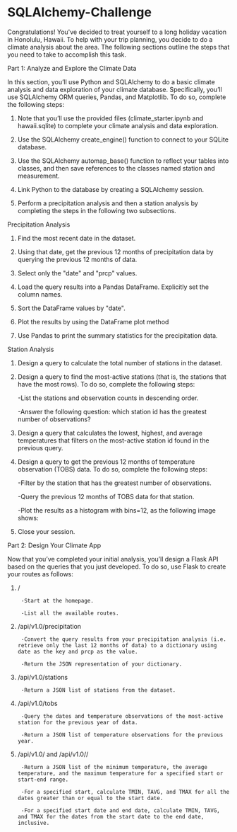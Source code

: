 # SQLAlchemy-Challenge

Congratulations! You've decided to treat yourself to a long holiday vacation in Honolulu, Hawaii. To help with your trip planning, you decide to do a climate analysis about the area. The following sections outline the steps that you need to take to accomplish this task.

Part 1: Analyze and Explore the Climate Data

In this section, you’ll use Python and SQLAlchemy to do a basic climate analysis and data exploration of your climate database. Specifically, you’ll use SQLAlchemy ORM queries, Pandas, and Matplotlib. To do so, complete the following steps:

1. Note that you’ll use the provided files (climate_starter.ipynb and hawaii.sqlite) to complete your climate analysis and data exploration.

2. Use the SQLAlchemy create_engine() function to connect to your SQLite database.

3. Use the SQLAlchemy automap_base() function to reflect your tables into classes, and then save references to the classes named station and measurement.

4. Link Python to the database by creating a SQLAlchemy session.

5. Perform a precipitation analysis and then a station analysis by completing the steps in the following two subsections.

Precipitation Analysis

1. Find the most recent date in the dataset.

2. Using that date, get the previous 12 months of precipitation data by querying the previous 12 months of data.

3. Select only the "date" and "prcp" values.

4. Load the query results into a Pandas DataFrame. Explicitly set the column names.

5. Sort the DataFrame values by "date".

6. Plot the results by using the DataFrame plot method

7. Use Pandas to print the summary statistics for the precipitation data.

Station Analysis

1. Design a query to calculate the total number of stations in the dataset.

2. Design a query to find the most-active stations (that is, the stations that have the most rows). To do so, complete the following steps:
     
      -List the stations and observation counts in descending order.
      
      -Answer the following question: which station id has the greatest number of observations?
      
3. Design a query that calculates the lowest, highest, and average temperatures that filters on the most-active station id found in the previous query.

4. Design a query to get the previous 12 months of temperature observation (TOBS) data. To do so, complete the following steps:

    -Filter by the station that has the greatest number of observations.

    -Query the previous 12 months of TOBS data for that station.

    -Plot the results as a histogram with bins=12, as the following image shows:

5. Close your session.

Part 2: Design Your Climate App

Now that you’ve completed your initial analysis, you’ll design a Flask API based on the queries that you just developed. To do so, use Flask to create your routes as follows:

1. /

        -Start at the homepage.

        -List all the available routes.

2. /api/v1.0/precipitation

        -Convert the query results from your precipitation analysis (i.e. retrieve only the last 12 months of data) to a dictionary using date as the key and prcp as the value.

        -Return the JSON representation of your dictionary.

3. /api/v1.0/stations

        -Return a JSON list of stations from the dataset.
4. /api/v1.0/tobs

        -Query the dates and temperature observations of the most-active station for the previous year of data.

        -Return a JSON list of temperature observations for the previous year.

5. /api/v1.0/<start> and /api/v1.0/<start>/<end>

        -Return a JSON list of the minimum temperature, the average temperature, and the maximum temperature for a specified start or start-end range.

        -For a specified start, calculate TMIN, TAVG, and TMAX for all the dates greater than or equal to the start date.

        -For a specified start date and end date, calculate TMIN, TAVG, and TMAX for the dates from the start date to the end date, inclusive.

